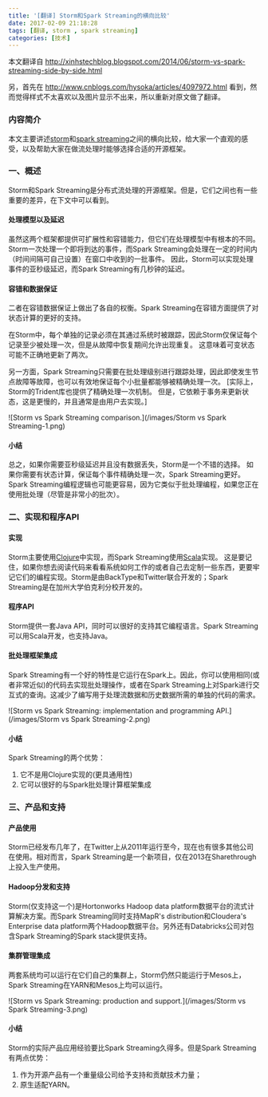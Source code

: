 ```yaml
---
title: '[翻译] Storm和Spark Streaming的横向比较'
date: 2017-02-09 21:18:28
tags: [翻译, storm , spark streaming]
categories: [技术]
---
```

本文翻译自 http://xinhstechblog.blogspot.com/2014/06/storm-vs-spark-streaming-side-by-side.html

另，首先在 http://www.cnblogs.com/hysoka/articles/4097972.html 看到，然而觉得样式不太喜欢以及图片显示不出来，所以重新对原文做了翻译。

### 内容简介

本文主要讲述[storm](http://storm.apache.org)和[spark streaming](http://spark.apache.org/streaming/)之间的横向比较，给大家一个直观的感受，以及帮助大家在做流处理时能够选择合适的开源框架。

<!-- more -->

### 一、概述

Storm和Spark Streaming是分布式流处理的开源框架。但是，它们之间也有一些重要的差异，在下文中可以看到。

#### 处理模型以及延迟

虽然这两个框架都提供可扩展性和容错能力，但它们在处理模型中有根本的不同。 Storm一次处理一个即将到达的事件，而Spark Streaming会处理在一定的时间内（时间间隔可自己设置）在窗口中收到的一批事件。 因此，Storm可以实现处理事件的亚秒级延迟，而Spark Streaming有几秒钟的延迟。

#### 容错和数据保证

二者在容错数据保证上做出了各自的权衡。Spark Streaming在容错方面提供了对状态计算的更好的支持。 

在Storm中，每个单独的记录必须在其通过系统时被跟踪，因此Storm仅保证每个记录至少被处理一次，但是从故障中恢复期间允许出现重复。 这意味着可变状态可能不正确地更新了两次。

另一方面，Spark Streaming只需要在批处理级别进行跟踪处理，因此即使发生节点故障等故障，也可以有效地保证每个小批量都能够被精确处理一次。 [实际上，Storm的Trident库也提供了精确处理一次机制。 但是，它依赖于事务来更新状态，这是更慢的，并且通常是由用户去实现。]

![Storm vs Spark Streaming comparison.](/images/Storm vs Spark Streaming-1.png)

#### 小结

总之，如果你需要亚秒级延迟并且没有数据丢失，Storm是一个不错的选择。 如果你需要有状态计算，保证每个事件精确处理一次，Spark Streaming更好。 Spark Streaming编程逻辑也可能更容易，因为它类似于批处理编程，如果您正在使用批处理（尽管是非常小的批次）。

### 二、实现和程序API

#### 实现

Storm主要使用[Clojure](http://www.clojure.org)中实现，而Spark Streaming使用[Scala](http://www.scala-lang.org)实现。 这是要记住，如果你想去阅读代码来看看系统如何工作的或者自己去定制一些东西，更要牢记它们的编程实现。Storm是由BackType和Twitter联合开发的；Spark Streaming是在加州大学伯克利分校开发的。

#### 程序API

Storm提供一套Java API，同时可以很好的支持其它编程语言。Spark Streaming可以用Scala开发，也支持Java。

#### 批处理框架集成

Spark Streaming有一个好的特性是它运行在Spark上。因此，你可以使用相同(或者非常近似)的代码去实现批处理操作，或者在Spark Streaming上对Spark进行交互式的查询。这减少了编写用于处理流数据和历史数据所需的单独的代码的需求。

![Storm vs Spark Streaming: implementation and programming API.](/images/Storm vs Spark Streaming-2.png)

#### 小结

Spark Streaming的两个优势：
 1. 它不是用Clojure实现的(更具通用性)
 2. 它可以很好的与Spark批处理计算框架集成

### 三、产品和支持

#### 产品使用

Storm已经发布几年了，在Twitter上从2011年运行至今，现在也有很多其他公司在使用。相对而言，Spark Streaming是一个新项目，仅在2013在Sharethrough上投入生产使用。

#### Hadoop分发和支持

Storm(仅支持这一个)是Hortonworks Hadoop data platform数据平台的流式计算解决方案。而Spark Streaming同时支持MapR's distribution和Cloudera's Enterprise data platform两个Hadoop数据平台。另外还有Databricks公司对包含Spark Streaming的Spark stack提供支持。

#### 集群管理集成

两套系统均可以运行在它们自己的集群上，Storm仍然只能运行于Mesos上，Spark Streaming在YARN和Mesos上均可以运行。

![Storm vs Spark Streaming: production and support.](/images/Storm vs Spark Streaming-3.png)

#### 小结

Storm的实际产品应用经验要比Spark Streaming久得多。但是Spark Streaming有两点优势：
1. 作为开源产品有一个重量级公司给予支持和贡献技术力量；
2. 原生适配YARN。